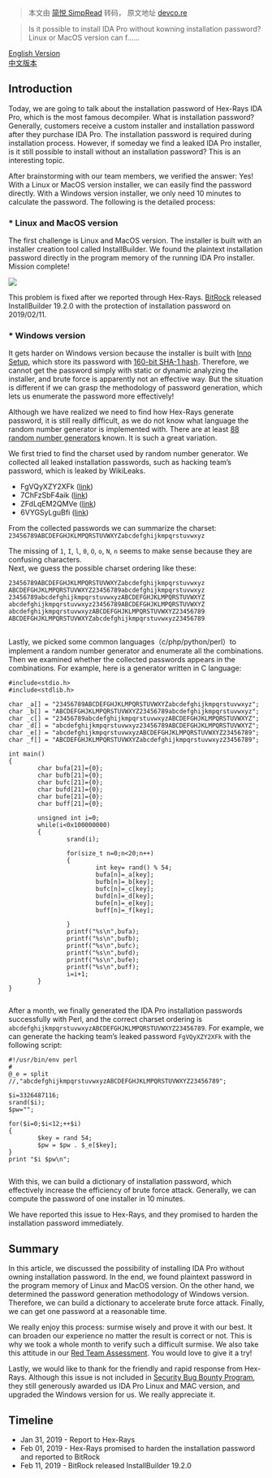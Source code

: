 > 本文由 [简悦 SimpRead](http://ksria.com/simpread/) 转码， 原文地址 [devco.re](https://devco.re/blog/2019/06/21/operation-crack-hacking-IDA-Pro-installer-PRNG-from-an-unusual-way-en/)

> Is it possible to install IDA Pro without kowning installation password? Linux or MacOS version can f......

[English Version](https://devco.re/blog/2019/06/21/operation-crack-hacking-IDA-Pro-installer-PRNG-from-an-unusual-way-en/)  
[中文版本](https://devco.re/blog/2019/06/21/operation-crack-hacking-IDA-Pro-installer-PRNG-from-an-unusual-way/)

Introduction
------------

Today, we are going to talk about the installation password of Hex-Rays IDA Pro, which is the most famous decompiler. What is installation password? Generally, customers receive a custom installer and installation password after they purchase IDA Pro. The installation password is required during installation process. However, if someday we find a leaked IDA Pro installer, is it still possible to install without an installation password? This is an interesting topic.

After brainstorming with our team members, we verified the answer: Yes! With a Linux or MacOS version installer, we can easily find the password directly. With a Windows version installer, we only need 10 minutes to calculate the password. The following is the detailed process:

### * Linux and MacOS version

The first challenge is Linux and MacOS version. The installer is built with an installer creation tool called InstallBuilder. We found the plaintext installation password directly in the program memory of the running IDA Pro installer. Mission complete!

![](https://devco.re/assets/img/blog/20190621/1.png)

This problem is fixed after we reported through Hex-Rays. [BitRock](https://blog.bitrock.com/2019/02/installbuilder-1920-released.html) released InstallBuilder 19.2.0 with the protection of installation password on 2019/02/11.

### * Windows version

It gets harder on Windows version because the installer is built with [Inno Setup](http://www.jrsoftware.org/isinfo.php), which store its password with [160-bit SHA-1 hash](http://www.jrsoftware.org/ishelp/index.php?topic=setup_password). Therefore, we cannot get the password simply with static or dynamic analyzing the installer, and brute force is apparently not an effective way. But the situation is different if we can grasp the methodology of password generation, which lets us enumerate the password more effectively!

Although we have realized we need to find how Hex-Rays generate password, it is still really difficult, as we do not know what language the random number generator is implemented with. There are at least [88 random number generators](https://rosettacode.org/wiki/Random_number_generator_(included)) known. It is such a great variation.

We first tried to find the charset used by random number generator. We collected all leaked installation passwords, such as hacking team’s password, which is leaked by WikiLeaks.

*   FgVQyXZY2XFk ([link](https://wikileaks.org/hackingteam/emails/emailid/62729))
*   7ChFzSbF4aik ([link](https://wikileaks.org/hackingteam/emails/emailid/311769))
*   ZFdLqEM2QMVe ([link](https://wikileaks.org/hackingteam/emails/emailid/62956))
*   6VYGSyLguBfi ([link](https://wikileaks.org/hackingteam/emails/emailid/70250))

From the collected passwords we can summarize the charset:  
`23456789ABCDEFGHJKLMPQRSTUVWXYZabcdefghijkmpqrstuvwxyz`

The missing of `1`, `I`, `l`, `0`, `O`, `o`, `N`, `n` seems to make sense because they are confusing characters.  
Next, we guess the possible charset ordering like these:

```
23456789ABCDEFGHJKLMPQRSTUVWXYZabcdefghijkmpqrstuvwxyz
ABCDEFGHJKLMPQRSTUVWXYZ23456789abcdefghijkmpqrstuvwxyz
23456789abcdefghijkmpqrstuvwxyzABCDEFGHJKLMPQRSTUVWXYZ
abcdefghijkmpqrstuvwxyz23456789ABCDEFGHJKLMPQRSTUVWXYZ
abcdefghijkmpqrstuvwxyzABCDEFGHJKLMPQRSTUVWXYZ23456789
ABCDEFGHJKLMPQRSTUVWXYZabcdefghijkmpqrstuvwxyz23456789


```

Lastly, we picked some common languages（c/php/python/perl）to implement a random number generator and enumerate all the combinations. Then we examined whether the collected passwords appears in the combinations. For example, here is a generator written in C language:

```
#include<stdio.h>
#include<stdlib.h>

char _a[] = "23456789ABCDEFGHJKLMPQRSTUVWXYZabcdefghijkmpqrstuvwxyz";
char _b[] = "ABCDEFGHJKLMPQRSTUVWXYZ23456789abcdefghijkmpqrstuvwxyz";
char _c[] = "23456789abcdefghijkmpqrstuvwxyzABCDEFGHJKLMPQRSTUVWXYZ";
char _d[] = "abcdefghijkmpqrstuvwxyz23456789ABCDEFGHJKLMPQRSTUVWXYZ";
char _e[] = "abcdefghijkmpqrstuvwxyzABCDEFGHJKLMPQRSTUVWXYZ23456789";
char _f[] = "ABCDEFGHJKLMPQRSTUVWXYZabcdefghijkmpqrstuvwxyz23456789";

int main()
{
        char bufa[21]={0};
        char bufb[21]={0};
        char bufc[21]={0};
        char bufd[21]={0};
        char bufe[21]={0};
        char buff[21]={0};

        unsigned int i=0;
        while(i<0x100000000)
        {
                srand(i);

                for(size_t n=0;n<20;n++)
                {
                        int key= rand() % 54;
                        bufa[n]=_a[key];
                        bufb[n]=_b[key];
                        bufc[n]=_c[key];
                        bufd[n]=_d[key];
                        bufe[n]=_e[key];
                        buff[n]=_f[key];

                }
                printf("%s\n",bufa);
                printf("%s\n",bufb);
                printf("%s\n",bufc);
                printf("%s\n",bufd);
                printf("%s\n",bufe);
                printf("%s\n",buff);
                i=i+1;
        }
}


```

After a month, we finally generated the IDA Pro installation passwords successfully with Perl, and the correct charset ordering is `abcdefghijkmpqrstuvwxyzABCDEFGHJKLMPQRSTUVWXYZ23456789`. For example, we can generate the hacking team’s leaked password `FgVQyXZY2XFk` with the following script:

```
#!/usr/bin/env perl
#
@_e = split //,"abcdefghijkmpqrstuvwxyzABCDEFGHJKLMPQRSTUVWXYZ23456789";

$i=3326487116;
srand($i);
$pw="";

for($i=0;$i<12;++$i)
{
        $key = rand 54;
        $pw = $pw . $_e[$key];
}
print "$i $pw\n";


```

With this, we can build a dictionary of installation password, which effectively increase the efficiency of brute force attack. Generally, we can compute the password of one installer in 10 minutes.

We have reported this issue to Hex-Rays, and they promised to harden the installation password immediately.

Summary
-------

In this article, we discussed the possibility of installing IDA Pro without owning installation password. In the end, we found plaintext password in the program memory of Linux and MacOS version. On the other hand, we determined the password generation methodology of Windows version. Therefore, we can build a dictionary to accelerate brute force attack. Finally, we can get one password at a reasonable time.

We really enjoy this process: surmise wisely and prove it with our best. It can broaden our experience no matter the result is correct or not. This is why we took a whole month to verify such a difficult surmise. We also take this attitude in our [Red Team Assessment](https://devco.re/en/services/red-team). You would love to give it a try!

Lastly, we would like to thank for the friendly and rapid response from Hex-Rays. Although this issue is not included in [Security Bug Bounty Program](https://www.hex-rays.com/bugbounty.shtml), they still generously awarded us IDA Pro Linux and MAC version, and upgraded the Windows version for us. We really appreciate it.

Timeline
--------

*   Jan 31, 2019 - Report to Hex-Rays
*   Feb 01, 2019 - Hex-Rays promised to harden the installation password and reported to BitRock
*   Feb 11, 2019 - BitRock released InstallBuilder 19.2.0